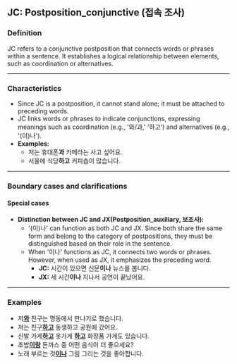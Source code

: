 ## JC: Postposition_conjunctive (접속 조사)

### Definition
JC refers to a conjunctive postposition that connects words or phrases within a sentence. It establishes a logical relationship between elements, such as coordination or alternatives.

---

### Characteristics
- Since JC is a postposition, it cannot stand alone; it must be attached to preceding words.
- JC links words or phrases to indicate conjunctions, expressing meanings such as coordination (e.g., '와/과,' '하고') and alternatives (e.g., '(이)나').  
- **Examples:**  
    - 저는 휴대폰**과** 카메라는 사고 싶어요.
    - 서울에 식당**하고** 커피숍이 많습니다.
      
---

### Boundary cases and clarifications

#### Special cases
- **Distinction between JC and JX(Postposition_auxiliary, 보조사):**  
    - '(이)나' can function as both JC and JX. Since both share the same form and belong to the category of postpositions, they must be distinguished based on their role in the sentence.  
    - When '이나' functions as JC, it connects two words or phrases. However, when used as JX, it emphasizes the preceding word.  
        - **JC:** 시간이 있으면 신문**이나** 뉴스를 봅니다. 
        - **JX:** 세 시간**이나** 지나서 공연이 끝났어요.
          
---

### Examples
- 저<ins>**와**</ins> 친구는 명동에서 만나기로 했습니다.  
- 저는 친구<ins>**하고**</ins> 동생하고 공원에 갔어요.  
- 신발 가게<ins>**하고**</ins> 옷가게 <ins>**하고**</ins> 화장품 가게도 있습니다.  
- 초밥<ins>**이랑**</ins> 돈까스 중 어떤 음식이 더 좋으세요?  
- 노래 부르는 것<ins>**이나**</ins> 그림 그리는 것을 좋아합니다.  
